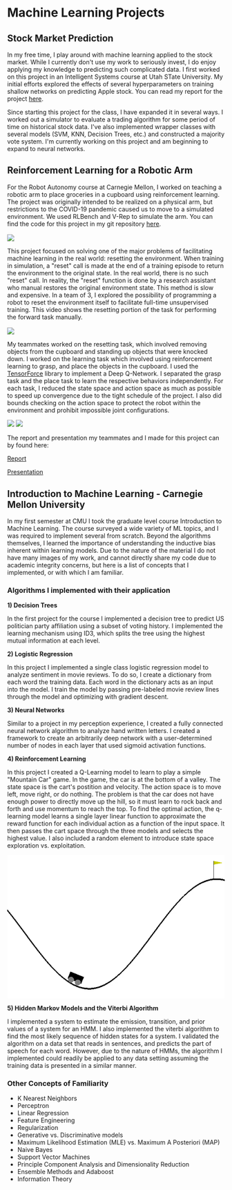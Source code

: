 # Machine Learning Projects

## Stock Market Prediction

In my free time, I play around with machine learning applied to the stock market. While I currently don't use my work to seriously invest, I do enjoy applying my knowledge to predicting such complicated data. I first worked on this project in an Intelligent Systems course at Utah STate University. My initial efforts explored the effects of several hyperparameters on training shallow networks on predicting Apple stock. You can read my report for the project [here](images/stocks/stocks_report.pdf).

Since starting this project for the class, I have expanded it in several ways. I worked out a simulator to evaluate a trading algorithm for some period of time on historical stock data. I've also implemented wrapper classes with several models (SVM, KNN, Decision Trees, etc.) and constructed a majority vote system. I'm currently working on this project and am beginning to expand to neural networks.

## Reinforcement Learning for a Robotic Arm

For the Robot Autonomy course at Carnegie Mellon, I worked on teaching a robotic arm to place groceries in a cupboard using reinforcement learning. The project was originally intended to be realized on a physical arm, but restrictions to the COVID-19 pandemic caused us to move to a simulated environment. We used RLBench and V-Rep to simulate the arm. You can find the code for this project in my git repository [here](https://github.com/eichmeierbr/robo_autonomy_project).

<img align=center src="images/grocery_rl/grocery_soup.gif" />

This project focused on solving one of the major problems of facilitating machine learning in the real world: resetting the environment. When training in simulation, a "reset" call is made at the end of a training episode to return the environment to the original state. In the real world, there is no such "reset" call. In reality, the "reset" function is done by a research assistant who manual restores the original environment state. This method is slow and expensive. In a team of 3, I explored the possibility of programming a robot to reset the environment itself to facilitate full-time unsupervised training. This video shows the resetting portion of the task for performing the forward task manually.

<img align=center src="images/grocery_rl/grocery_resetting.gif" />

My teammates worked on the resetting task, which involved removing objects from the cupboard and standing up objects that were knocked down. I worked on the learning task which involved using reinforcement learning to grasp, and place the objects in the cupboard. I used the [TensorForce](https://tensorforce.readthedocs.io/en/latest/) library to implement a Deep Q-Network. I separated the grasp task and the place task to learn the respective behaviors independently. For each task, I reduced the state space and action space as much as possible to speed up convergence due to the tight schedule of the project. I also did bounds checking on the action space to protect the robot within the environment and prohibit impossible joint configurations.

<p float="center">
  <img src="images/grocery_rl/grocery_mustard.gif" width="400" />
  <img src="images/grocery_rl/grocery_tuna.gif" width="400" />
</p>


The report and presentation my teammates and I made for this project can by found here:

[Report](images/grocery_rl/Autonomy_Report.pdf)

[Presentation](https://docs.google.com/presentation/d/1j3ABuQvJndEL6WjDsbPbcUgUFTWPosp4RI9eBwghe20/edit?usp=sharing)

## Introduction to Machine Learning - Carnegie Mellon University

In my first semester at CMU I took the graduate level course Introduction to Machine Learning. The course surveyed a wide variety of ML topics, and I was required to implement several from scratch. Beyond the algorithms themselves, I learned the importance of understanding the inductive bias inherent within learning models. Due to the nature of the material I do not have many images of my work, and cannot directly share my code due to academic integrity concerns, but here is a list of concepts that I implemented, or with which I am familiar.

### Algorithms I implemented with their application

**1) Decision Trees**

In the first project for the course I implemented a decision tree to predict US politician party affiliation using a subset of voting history. I implemented the learning mechanism using ID3, which splits the tree using the highest mutual information at each level. 

**2) Logistic Regression**

In this project I implemented a single class logistic regression model to analyze sentiment in movie reviews. To do so, I create a dictionary from each word the training data. Each word in the dictionary acts as an input into the model. I train the model by passing pre-labeled  movie review lines through the model and optimizing with gradient descent. 

**3) Neural Networks**

Similar to a project in my perception experience, I created a fully connected neural network algorithm to analyze hand written letters. I created a framework to create an arbitrarily deep network with a user-determined number of nodes in each layer that used sigmoid activation functions. 

**4) Reinforcement Learning**

In this project I created a Q-Learning model to learn to play a simple "Mountain Car" game. In the game, the car is at the bottom of a valley. The state space is the cart's postition and velocity. The action space is to move left, move right, or do nothing. The problem is that the car does not have enough power to directly move up the hill, so it must learn to rock back and forth and use momentum to reach the top. To find the optimal action, the q-learning model learns a single layer linear function to approximate the reward function for each individual action as a function of the input space. It then passes the cart space through the three models and selects the highest value. I also included a random element to introduce state space exploration vs. exploitation. 

<img align=center src="images/rl_car.gif" />

**5) Hidden Markov Models and the Viterbi Algorithm**

I implemented a system to estimate the  emission, transition, and prior values of a system for an HMM. I also implemented the viterbi algorithm to find the most likely sequence of hidden states for a system. I validated the algorithm on a data set that reads in sentences, and predicts the part of speech for each word. However, due to the nature of HMMs, the algorithm I implemented could readily be applied to any data setting assuming the training data is presented in a similar manner.

### Other Concepts of Familiarity

* K Nearest Neighbors
* Perceptron
* Linear Regression
* Feature Engineering
* Regularization
* Generative vs. Discriminative models
* Maximum Likelihood Estimation (MLE) vs. Maximum A Posteriori (MAP)
* Naive Bayes
* Support Vector Machines
* Principle Component Analysis and Dimensionality Reduction
* Ensemble Methods and Adaboost
* Information Theory
